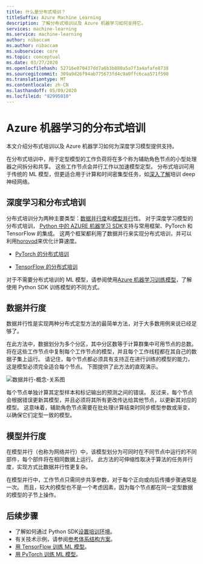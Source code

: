 ```yaml
---
title: 什么是分布式培训？
titleSuffix: Azure Machine Learning
description: 了解分布式培训以及 Azure 机器学习如何支持它。
services: machine-learning
ms.service: machine-learning
author: nibaccam
ms.author: nibaccam
ms.subservice: core
ms.topic: conceptual
ms.date: 03/27/2020
ms.openlocfilehash: 52716e070437dd7a6b3b880a5a7f3a4afafe8738
ms.sourcegitcommit: 309a9d26f94ab775673fd4c9a0ffc6caa571f598
ms.translationtype: MT
ms.contentlocale: zh-CN
ms.lasthandoff: 05/09/2020
ms.locfileid: "82995010"
---
```

# <a name="distributed-training-with-azure-machine-learning"></a>Azure 机器学习的分布式培训

本文介绍分布式培训以及 Azure 机器学习如何为深度学习模型提供支持。 

在分布式培训中，用于定型模型的工作负荷将在多个称为辅助角色节点的小型处理器之间拆分和共享。 这些工作节点会并行工作以加速模型定型。 分布式培训可用于传统的 ML 模型，但更适合用于计算和时间密集型任务，如[深入了解](concept-deep-learning-vs-machine-learning.md)培训 deep 神经网络。 

## <a name="deep-learning-and-distributed-training"></a>深度学习和分布式培训 

分布式培训分为两种主要类型：[数据并行度](#data-parallelism)和[模型并行](#model-parallelism)性。 对于深度学习模型的分布式培训， [Python 中的 AZURE 机器学习 SDK](https://docs.microsoft.com/python/api/overview/azure/ml/intro?view=azure-ml-py)支持与常用框架、PyTorch 和 TensorFlow 的集成。 这两个框架都利用了数据并行来实现分布式培训，并可以利用[horovod](https://horovod.readthedocs.io/en/latest/summary_include.html)来优化计算速度。 

* [PyTorch 的分布式培训](how-to-train-pytorch.md#distributed-training)

* [TensorFlow 的分布式培训](how-to-train-tensorflow.md#distributed-training)

对于不需要分布式培训的 ML 模型，请参阅使用[Azure 机器学习训练模型](concept-train-machine-learning-model.md#python-sdk)，了解使用 Python SDK 训练模型的不同方式。

## <a name="data-parallelism"></a>数据并行度

数据并行性是实现两种分布式定型方法的最简单方法，对于大多数用例来说已经足够了。

在此方法中，数据划分为多个分区，其中分区数等于计算群集中可用节点的总数。 将在这些工作节点中复制每个工作节点的模型，并且每个工作线程都在其自己的数据子集上运行。 请记住，每个节点都必须具有支持正在进行训练的模型的能力，这是模型必须完全适合每个节点。 下图提供了此方法的直观演示。

![数据并行-概念-关系图](./media/concept-distributed-training/distributed-training.svg)

每个节点单独计算其定型样本和标记输出的预测之间的错误。 反过来，每个节点会根据错误更新其模型，并且必须将其所有更改传达给其他节点，以更新其对应的模型。 这意味着，辅助角色节点需要在批处理计算结束时同步模型参数或渐变，以确保它们定型一致的模型。 

## <a name="model-parallelism"></a>模型并行度

在模型并行（也称为网络并行）中，该模型划分为可同时在不同节点中运行的不同部件，每个部件将在相同数据上运行。 此方法的可伸缩性取决于算法的任务并行度，实现方式比数据并行性更复杂。 

在模型并行中，工作节点只需同步共享参数，对于每个正向或向后传播步骤通常是一次。 而且，较大的模型也不是一个考虑因素，因为每个节点都在同一定型数据的模型的子节上操作。

## <a name="next-steps"></a>后续步骤

* 了解如何通过 Python SDK[设置培训环境](how-to-set-up-training-targets.md)。
* 有关技术示例，请参阅[参考体系结构方案](https://docs.microsoft.com/azure/architecture/reference-architectures/ai/training-deep-learning)。
* [用 TensorFlow 训练 ML 模型](how-to-train-tensorflow.md)。
* [用 PyTorch 训练 ML 模型](how-to-train-pytorch.md)。 